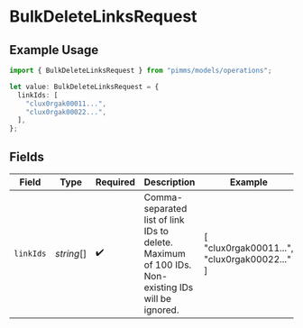 # BulkDeleteLinksRequest

## Example Usage

```typescript
import { BulkDeleteLinksRequest } from "pimms/models/operations";

let value: BulkDeleteLinksRequest = {
  linkIds: [
    "clux0rgak00011...",
    "clux0rgak00022...",
  ],
};
```

## Fields

| Field                                                                                             | Type                                                                                              | Required                                                                                          | Description                                                                                       | Example                                                                                           |
| ------------------------------------------------------------------------------------------------- | ------------------------------------------------------------------------------------------------- | ------------------------------------------------------------------------------------------------- | ------------------------------------------------------------------------------------------------- | ------------------------------------------------------------------------------------------------- |
| `linkIds`                                                                                         | *string*[]                                                                                        | :heavy_check_mark:                                                                                | Comma-separated list of link IDs to delete. Maximum of 100 IDs. Non-existing IDs will be ignored. | [<br/>"clux0rgak00011...",<br/>"clux0rgak00022..."<br/>]                                          |